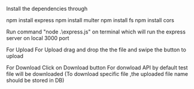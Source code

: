 Install the dependencies through 

npm install express
npm install multer
npm install fs
npm install cors


Run command "node .\express.js" on terminal which will run the express server on local 3000 port

For Upload
For Upload drag and drop the the file and swipe the button to upload

For Download
Click on Download button
For donwload API by default test file will be downloaded (To download specific file ,the uploaded file name should be stored in DB)

